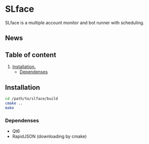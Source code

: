 # SLface
SLface is a multiple account monitor and bot runner with scheduling.

<a name="news"></a>
## News

## Table of content
1. [ Installation. ](#installation)
	+ [ Dependenses ](#dependenses)

<a name="installation"></a>
## Installation

```BASH
cd /path/to/slface/build
cmake ..
make
```

<a name="dependenses"></a>
### Dependenses
+ Qt6
+ RapidJSON (downloading by cmake)
